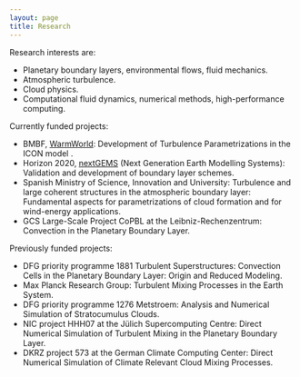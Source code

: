 ```yaml
---
layout: page
title: Research
---
```


Research interests are:
* Planetary boundary layers, environmental flows, fluid mechanics.
* Atmospheric turbulence.
* Cloud physics.
* Computational fluid dynamics, numerical methods, high-performance computing.

Currently funded projects:
* BMBF, [WarmWorld](https://warmworld.de/): Development of Turbulence Parametrizations in the ICON model .
* Horizon 2020, [nextGEMS](https://nextgems-h2020.eu/) (Next Generation Earth Modelling Systems): Validation and development of boundary layer schemes.
* Spanish Ministry of Science, Innovation and University: Turbulence and large coherent structures in the atmospheric boundary layer: Fundamental aspects for parametrizations of cloud formation and for wind-energy applications.
* GCS Large-Scale Project CoPBL at the Leibniz-Rechenzentrum: Convection in the Planetary Boundary Layer.

Previously funded projects:  
* DFG priority programme 1881 Turbulent Superstructures: Convection Cells in the Planetary Boundary Layer: Origin and Reduced Modeling.
* Max Planck Research Group: Turbulent Mixing Processes in the Earth System.
* DFG priority programme 1276 Metstroem: Analysis and Numerical Simulation of Stratocumulus Clouds.
* NIC project HHH07 at the Jülich Supercomputing Centre: Direct Numerical Simulation of Turbulent Mixing in the Planetary Boundary Layer.
* DKRZ project 573 at the German Climate Computing Center: Direct Numerical Simulation of Climate Relevant Cloud Mixing Processes.
